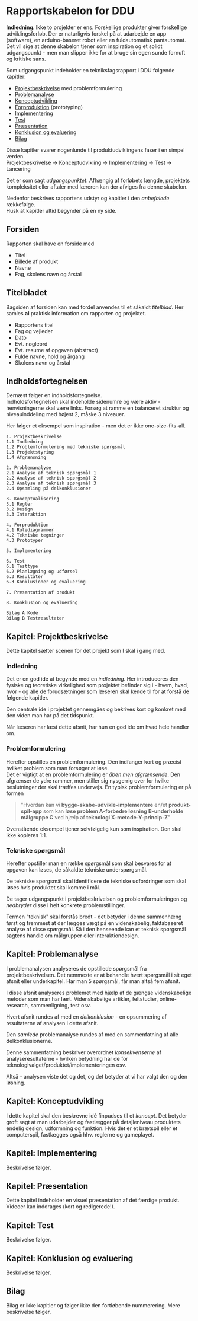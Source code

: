 # Rapportskabelon for DDU

**Indledning**. Ikke to projekter er ens. Forskellige produkter giver forskellige udviklingsforløb. Der er naturligvis forskel på at udarbejde en app (software), en arduino-baseret robot eller en fuldautomatisk pantautomat. Det vil sige at denne skabelon tjener som inspiration og et solidt udgangspunkt - men man slipper ikke for at bruge sin egen sunde fornuft og kritiske sans.

Som udgangspunkt indeholder en tekniksfagsrapport i DDU følgende kapitler:
- [Projektbeskrivelse](#kapitel-projektbeskrivelse)  med problemformulering
- [Problemanalyse](#problemanalyse)
- [Konceptudvikling](#kapitel-konceptudvikling)
- [Forproduktion](#kapitel-forproduktion) (prototyping) 
- [Implementering](#kapitel-implementering) 
- [Test](#kapitel-test)
- [Præsentation](#kapitel-præsentation)
- [Konklusion og evaluering](#kapitel-konklusion-og-evaluering)
- [Bilag](#kapitel-bilag)

Disse kapitler svarer nogenlunde til produktudviklingens faser i en simpel verden.  
Projektbeskrivelse &rarr; Konceptudvikling &rarr; Implementering &rarr; Test &rarr; Lancering   

Det er som sagt _udgangspunktet_. 
Afhængig af forløbets længde, projektets kompleksitet eller aftaler med læreren kan der afviges fra denne skabelon.

Nedenfor beskrives rapportens udstyr og kapitler i den _anbefalede_ rækkefølge.  
Husk at kapitler altid begynder på en ny side.

## Forsiden          
Rapporten skal have en forside med   
- Titel   
- Billede af produkt 
- Navne
- Fag, skolens navn og årstal
 
## Titelbladet 
Bagsiden af forsiden kan med fordel anvendes til et såkaldt _titelblad_. 
Her samles **al** praktisk information om rapporten og projektet.
- Rapportens titel
- Fag og vejleder
- Dato
- Evt. nøgleord 
- Evt. resume af opgaven (abstract)
- Fulde navne, hold og årgang
- Skolens navn og årstal

## Indholdsfortegnelsen
Dernæst følger en indholdsfortegnelse.   
Indholdsfortegnelsen skal indeholde sidenumre og være aktiv - henvisningerne skal være links. 
Forsøg at ramme en balanceret struktur og niveauinddeling med højest 2, måske 3 niveauer.

 Her følger et eksempel som inspiration - men det er ikke one-size-fits-all.

```
1. Projektbeskrivelse  
1.1 Indledning  
1.2 Problemformulering med tekniske spørgsmål  
1.3 Projektstyring
1.4 Afgrænsning

2. Problemanalyse  
2.1 Analyse af teknisk spørgsmål 1  
2.2 Analyse af teknisk spørgsmål 2  
2.3 Analyse af teknisk spørgsmål 3  
2.4 Opsamling på delkonklusioner  

3. Konceptualisering  
3.1 Regler
3.2 Design
3.3 Interaktion 

4. Forproduktion
4.1 Rutediagrammer
4.2 Tekniske tegninger
4.3 Prototyper

5. Implementering

6. Test
6.1 Testtype
6.2 Planlægning og udførsel
6.3 Resultater
6.3 Konklusioner og evaluering

7. Præsentation af produkt

8. Konklusion og evaluering  

Bilag A Kode
Bilag B Testresultater
```

## Kapitel: Projektbeskrivelse
Dette kapitel sætter scenen for det projekt som I skal i gang med. 

### Indledning
Det er en god ide at begynde med en _indledning_. Her introduceres den fysiske og teoretiske virkelighed som projektet befinder sig i - hvem, hvad, hvor - og alle de forudsætninger som læseren skal kende til for at forstå de følgende kapitler. 

Den centrale ide i projektet gennemgåes og bekrives kort og konkret med den viden man har på det tidspunkt.

Når læseren har læst dette afsnit, har hun en god ide om hvad hele handler om.

### Problemformulering
Herefter opstilles en problemformulering. Den indfanger kort og præcist hvilket problem som man forsøger at løse.  
Det er vigtigt at en problemformulering er _åben men afgrænsende_. Den afgrænser de ydre rammer, men stiller sig nysgerrig over for hvilke beslutninger der skal træffes undervejs.
En typisk problemformulering er på formen 

> "Hvordan kan vi **bygge-skabe-udvikle-implementere** en/et **produkt-spil-app** som kan **løse problem A-forbedre løsning B-underholde målgruppe C** ved hjælp af **teknologi X-metode-Y-princip-Z**"

Ovenstående eksempel tjener selvfølgelig kun som inspiration. Den skal ikke kopieres 1:1.

### Tekniske spørgsmål
Herefter opstiller man en række spørgsmål som skal besvares for at opgaven kan løses, de såkaldte tekniske underspørgsmål.

De tekniske spørgsmål skal identificere de tekniske udfordringer som skal løses hvis produktet skal komme i mål. 

De tager udgangspunkt i projektbeskrivelsen og problemformuleringen og _nedbryder_ disse i helt konkrete problemstillinger.  

Termen "teknisk" skal forstås bredt - det betyder i denne sammenhæng først og fremmest at der lægges vægt på en videnskabelig, faktabaseret analyse af disse spørgsmål. Så i den henseende kan et teknisk spørgsmål sagtens handle om målgrupper eller interaktiondesign.  

## Kapitel: Problemanalyse
I problemanalysen analyseres de opstillede spørgsmål fra projektbeskrivelsen.
Det nemmeste er at behandle hvert spørgsmål i sit eget afsnit eller underkapitel.
Har man 5 spørgsmål, får man altså fem afsnit. 

I disse afsnit analyseres problemet med hjælp af de gængse videnskabelige metoder som man har lært. Videnskabelige artikler, feltstudier, online-research, sammenligning, test osv. 

Hvert afsnit rundes af med en _delkonklusion_ - en opsummering af resultaterne af analysen i dette afsnit.

Den _samlede_ problemanalyse rundes af med en sammenfatning af alle delkonklusionerne.

Denne sammenfatning beskriver overordnet _konsekvenserne_ af analyseresultaterne - hvilken betydning har de for teknologivalget/produktet/implementeringen osv. 

Altså - analysen viste det og det, og det betyder at vi har valgt den og den løsning.

## Kapitel: Konceptudvikling
I dette kapitel skal den beskrevne idé finpudses til et _koncept_. Det betyder groft sagt at man udarbejder og fastlægger på detajleniveau produktets endelig design, udformning og funktion. Hvis det er et brætspil eller et computerspil, fastlægges også hhv. reglerne og gameplayet.

## Kapitel: Implementering
Beskrivelse følger.

## Kapitel: Præsentation 
Dette kapitel indeholder en visuel præsentation af det færdige produkt. Videoer kan inddrages (kort og redigerede!).

## Kapitel: Test
Beskrivelse følger.

## Kapitel: Konklusion og evaluering
Beskrivelse følger.

## Bilag
Bilag er ikke kapitler og følger ikke den fortløbende nummerering.
Mere beskrivelse følger.
